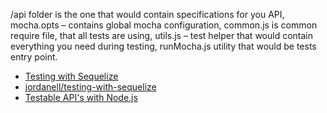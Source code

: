 
/api folder is the one that would contain specifications for you API, mocha.opts – contains global mocha configuration, common.js is common require file, that all tests are using, utils.js – test helper that would contain everything you need during testing, runMocha.js utility that would be tests entry point.

* [Testing with Sequelize](https://medium.com/riipen-engineering/testing-with-sequelize-cc51dafdfcf4)
* [jordanell/testing-with-sequelize](https://github.com/jordanell/testing-with-sequelize)
* [Testable API's with Node.js](http://beletsky.net/2014/03/testable-apis-with-node-dot-js.html)